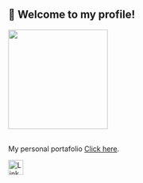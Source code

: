 ## :wave: Welcome to my profile!

<a href="https://github.com/anuraghazra/github-readme-stats">
  <img height=200 align="center" src="https://github-readme-stats.vercel.app/api?username=hydev777" />
</a>

<br>

<br>

My personal portafolio [Click here](https://wt-portafolio.vercel.app).

<a href="https://www.linkedin.com/in/wilson-toribio-8512051b7/" target="_blank">
  <img src="https://cdn.jsdelivr.net/gh/devicons/devicon/icons/linkedin/linkedin-original.svg" alt="LinkedIn" width="30" height="30">
</a>
